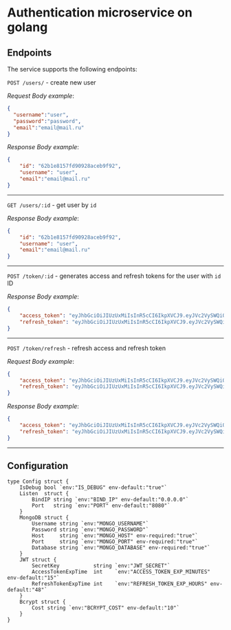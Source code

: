 # Authentication microservice on golang
## Endpoints

The service supports the following endpoints:

`POST /users/` - create new user

*Request Body example*:

```json
{
  "username":"user",
  "password":"password",
  "email":"email@mail.ru"
}
```
*Response Body example*:
```json
{
    "id": "62b1e8157fd90928aceb9f92",
    "username": "user",
    "email":"email@mail.ru"
}
```
---

`GET /users/:id` - get user by `id`

*Response Body example*:

```json
{
    "id": "62b1e8157fd90928aceb9f92",
    "username": "user",
    "email":"email@mail.ru"
}
```

---

`POST /token/:id` - generates access and refresh tokens for the user with `id` ID

*Response Body example*:

```json
{
    "access_token": "eyJhbGciOiJIUzUxMiIsInR5cCI6IkpXVCJ9.eyJVc2VySWQiOiI2MmIxZTgxNTdmZDkwOTI4YWNlYjlmOTIiLCJVc2VybmFtZSI6ImludXVya2EiLCJleHAiOjE2NTU4Mjg3MzIsImp0aSI6ImNhODk2NDNlLTMxZWItNDc4OC1hNjdjLWIwNjhkNzlhNWE5ZSJ9.WEaOMMZmKaVFe8cNcQhR3K-yxiQTO0SGCTxzgZCywfrvVNilepn929DyjJphqenAUKjHC8eSI-UjX3tfQPI06A",
    "refresh_token": "eyJhbGciOiJIUzUxMiIsInR5cCI6IkpXVCJ9.eyJVc2VySWQiOiIiLCJVc2VybmFtZSI6IiIsImV4cCI6MTY1NTgzMDcxMn0.DRaDz6iq3vxM9z7yNcyygIdw3oDHGk0_iOMSnXzbVSWJAix5jKOMQvLDRlUEJzmsa-KnhhjhH0fn7vAmjJfeRQ"
}
```
---

`POST /token/refresh` - refresh access and refresh token

*Request Body example*:

```json
{
    "access_token": "eyJhbGciOiJIUzUxMiIsInR5cCI6IkpXVCJ9.eyJVc2VySWQiOiI2MmIxZTgxNTdmZDkwOTI4YWNlYjlmOTIiLCJVc2VybmFtZSI6ImludXVya2EiLCJleHAiOjE2NTU4Mjg3MzIsImp0aSI6ImNhODk2NDNlLTMxZWItNDc4OC1hNjdjLWIwNjhkNzlhNWE5ZSJ9.WEaOMMZmKaVFe8cNcQhR3K-yxiQTO0SGCTxzgZCywfrvVNilepn929DyjJphqenAUKjHC8eSI-UjX3tfQPI06A",
    "refresh_token": "eyJhbGciOiJIUzUxMiIsInR5cCI6IkpXVCJ9.eyJVc2VySWQiOiIiLCJVc2VybmFtZSI6IiIsImV4cCI6MTY1NTgzMDcxMn0.DRaDz6iq3vxM9z7yNcyygIdw3oDHGk0_iOMSnXzbVSWJAix5jKOMQvLDRlUEJzmsa-KnhhjhH0fn7vAmjJfeRQ"
}
```

*Response Body example*:

```json
{
    "access_token": "eyJhbGciOiJIUzUxMiIsInR5cCI6IkpXVCJ9.eyJVc2VySWQiOiI2MmIxZTgxNTdmZDkwOTI4YWNlYjlmOTIiLCJVc2VybmFtZSI6ImludXVya2EiLCJleHAiOjE2NTU4Mjg3ODAsImp0aSI6ImYxOTEwZDZjLTBmZjgtNDRmNC1hZDAyLWUxNWY1NjE3MGUxOCJ9.sNevYNr5ptncdtRaOoyS1cC66EspYgEXSuO6tsZd7gWT8ZNIv704LaVZVkUGd-T3HBRibZ910duQz4irjcdbXA",
    "refresh_token": "eyJhbGciOiJIUzUxMiIsInR5cCI6IkpXVCJ9.eyJVc2VySWQiOiIiLCJVc2VybmFtZSI6IiIsImV4cCI6MTY1NTgzMDc2MH0.EuU0wtbW_xYU0WRJ5TXMe-9zPcTaGBaK-HNo7RGrTB4e0F9DWsCJel09xx5ehU4bCQyAWVbKGT0YIoBQUI2HDw"
}
```
---

## Configuration

```golang
type Config struct {
	IsDebug bool `env:"IS_DEBUG" env-default:"true"`
	Listen  struct {
		BindIP string `env:"BIND_IP" env-default:"0.0.0.0"`
		Port   string `env:"PORT" env-default:"8080"`
	}
	MongoDB struct {
		Username string `env:"MONGO_USERNAME"`
		Password string `env:"MONGO_PASSWORD"`
		Host     string `env:"MONGO_HOST" env-required:"true"`
		Port     string `env:"MONGO_PORT" env-required:"true"`
		Database string `env:"MONGO_DATABASE" env-required:"true"`
	}
	JWT struct {
		SecretKey           string `env:"JWT_SECRET"`
		AccessTokenExpTime  int    `env:"ACCESS_TOKEN_EXP_MINUTES" env-default:"15"`
		RefreshTokenExpTime int    `env:"REFRESH_TOKEN_EXP_HOURS" env-default:"48"`
	}
	Bcrypt struct {
		Cost string `env:"BCRYPT_COST" env-default:"10"`
	}
}
```

